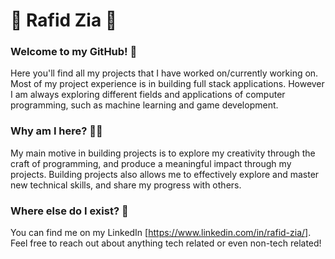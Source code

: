 # 👾 Rafid Zia 👾

### Welcome to my GitHub! 👋

Here you'll find all my projects that I have worked on/currently working on. Most of my project experience is in building full stack applications. However I am always exploring different fields and applications of computer programming, such as machine learning and game development. 

### Why am I here? 🤷‍♂️

My main motive in building projects is to explore my creativity through the craft of programming, and produce a meaningful impact through my projects. Building projects also allows me to effectively explore and master new technical skills, and share my progress with others.

### Where else do I exist? 🦧

You can find me on my LinkedIn [https://www.linkedin.com/in/rafid-zia/]. Feel free to reach out about anything tech related or even non-tech related!

